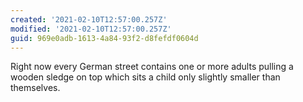 ```yaml
---
created: '2021-02-10T12:57:00.257Z'
modified: '2021-02-10T12:57:00.257Z'
guid: 969e0adb-1613-4a84-93f2-d8fefdf0604d
---
```

Right now every German street contains one or more adults pulling a wooden sledge on top which sits a child only slightly smaller than themselves.
